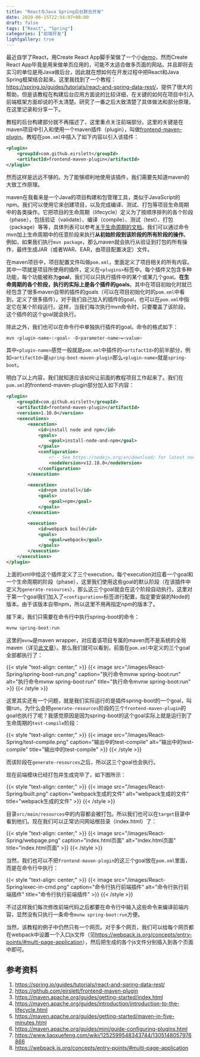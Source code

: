 ```yaml
---
title: "React与Java Spring后台联合开发"
date: 2020-06-15T22:54:07+08:00
draft: false
tags: ["React", "Spring"]
categories: ["前端开发"]
lightgallery: true
---
```


最近自学了React，用Create React App脚手架做了一个小[demo](https://github.com/lzyang1995/Millionare-Hero)，然而Create React App毕竟是用来做单页应用的，可能不太适合做多页面的网站。并且即将去实习的单位是用Java做后台，因此就在想如何在开发过程中把React和Java Spring框架结合起来。这里我找到了一个教程：<https://spring.io/guides/tutorials/react-and-spring-data-rest/>，提供了很大的帮助，但是该教程在构建后台应用方面说的比较详细，在关键的如何在项目中引入前端框架方面却说的不太清楚。研究了一番之后大致清楚了具体做法和部分原理，在这里记录和分享一下。

<!--more-->

教程的后台构建部分就不再描述了，这里重点关注前端部分。这里的关键是在maven项目中引入和使用一个maven插件（plugin），叫做[frontend-maven-plugin](https://github.com/eirslett/frontend-maven-plugin)。教程在`pom.xml`中插入了如下内容以引入该插件：

```xml
<plugin>
	<groupId>com.github.eirslett</groupId>
	<artifactId>frontend-maven-plugin</artifactId>
</plugin>
```

然而这样是远远不够的。为了能够顺利地使用该插件，我们需要先知道maven的大致工作原理。

maven在我看来是一个Java的项目构建和包管理工具，类似于JavaScript的npm。我们可以使用它来创建项目，以及完成编译、测试、打包等项目生命周期中的各类操作。它把项目的生命周期（lifecycle）定义为了按顺序排列的各个阶段（phase），包括验证（validate）、编译（compile）、测试（test）、打包（package）等等，具体列表可以参考[关于生命周期的文档](https://maven.apache.org/guides/introduction/introduction-to-the-lifecycle.html#lifecycle-reference)。我们可以通过命令mvn加上生命周期中的任意阶段来执行**从初始阶段到该阶段的所有阶段的操作**。例如，如果我们执行`mvn package`，那么maven就会执行从验证到打包的所有操作，最终生成JAR（或者WAR、EAR，由项目配置决定）文件。

在maven项目中，项目配置文件叫做`pom.xml`，里面定义了项目相关的所有内容。其中一项就是项目所使用的插件，定义在`<plugins>`标签中。每个插件又包含多种功能，每个功能被称为**goal**，我们可以只执行插件中的某个或某几个goal。**在生命周期的各个阶段，执行的实际上是各个插件的goals**。其中在项目初始化时就已经包含了很多maven自带的插件的goals（可以在项目初始化时的`pom.xml`中看到，定义了很多插件）。对于我们自己加入的插件的goal，也可以在`pom.xml`中指定它在某个阶段运行。这样，当我们每次执行mvn命令时，只要覆盖了该阶段，这个插件的这个goal就会执行。

除此之外，我们也可以在命令行中单独执行插件的goal。命令的格式如下：

```bash
mvn <plugin-name>:<goal> -D<parameter-name>=<value>
```

其中`<plugin-name>`感觉一般就是`pom.xml`中插件的`<artifactId>`的前半部分，例如`<artifactId>`是`spring-boot-maven-plugin`那么`<plugin-name>`就是`spring-boot`。

明白了以上内容，我们就知道应该如何让前面的教程项目工作起来了。我们在`pom.xml`的frontend-maven-plugin部分加入如下内容：

```xml
<plugin>
    <groupId>com.github.eirslett</groupId>
    <artifactId>frontend-maven-plugin</artifactId>
    <version>1.10.0</version>
    <executions>
        <execution>
            <id>install node and npm</id>
            <goals>
                <goal>install-node-and-npm</goal>
            </goals>
            <configuration>
                <!-- See https://nodejs.org/en/download/ for latest node and npm (lts) versions -->
                <nodeVersion>v12.18.0</nodeVersion>
            </configuration>
        </execution>

        <execution>
            <id>npm install</id>
            <goals>
                <goal>npm</goal>
            </goals>
        </execution>

        <execution>
            <id>webpack build</id>
            <goals>
                <goal>webpack</goal>
            </goals>
        </execution>
    </executions>
</plugin>
```

上面的xml中给这个插件定义了三个execution，每个execution对应着一个goal和一个生命周期的阶段（phase），这里我们使用这些goal的默认阶段（在该插件中定义为`generate-resources`），那么这三个goal就会在这个阶段自动执行。这里对于第一个goal我们加入了`<configuration>`标签进行配置，指定要安装的Node的版本。由于该版本自带npm，所以这里不用再指定npm的版本了。

接下来，我们只需要在命令行中执行spring-boot的命令：

```bash
mvnw spring-boot:run
```

这里的`mvnw`是maven wrapper，对应着该项目专属的maven而不是系统的全局maven（详见[此文章](https://www.liaoxuefeng.com/wiki/1252599548343744/1305148057976866)）。那么我们就可以看到，前面在`pom.xml`中定义的三个goal全部都执行了：

{{< style "text-align: center;" >}}
{{< image src="/images/React-Spring/spring-boot-run.png" caption="执行命令mvnw spring-boot:run" alt="执行命令mvnw spring-boot:run" title="执行命令mvnw spring-boot:run" >}}
{{< /style >}}

这里其实还有一个问题，就是我们实际运行的是插件spring-boot的一个goal，叫做run，为什么会把`generate-resources`阶段的三个`frontend-maven-plugin`的goal也执行了呢？我感觉原因是因为spring-boot的这个goal实际上就是运行到了生命周期的`test-compile`阶段：

{{< style "text-align: center;" >}}
{{< image src="/images/React-Spring/test-compile.png" caption="输出中的test-compile" alt="输出中的test-compile" title="输出中的test-compile" >}}
{{< /style >}}

而该阶段在`generate-resources`之后，所以这三个goal也会执行。

现在前端模块已经打包并生成完毕了，如下图所示：

{{< style "text-align: center;" >}}
{{< image src="/images/React-Spring/built.png" caption="webpack生成的文件" alt="webpack生成的文件" title="webpack生成的文件" >}}
{{< /style >}}

目录`src/main/resources`中的内容都会被打包。所以我们也可以在`target`目录中看到他们。现在我们可以正常访问网站根目录（index.html）了：

{{< style "text-align: center;" >}}
{{< image src="/images/React-Spring/webpage.png" caption="index.html页面" alt="index.html页面" title="index.html页面" >}}
{{< /style >}}

当然，我们也可以不把`frontend-maven-plugin`的这三个goal放在`pom.xml`里面，而是在命令行中执行：

{{< style "text-align: center;" >}}
{{< image src="/images/React-Spring/exec-in-cmd.png" caption="命令行执行前端插件" alt="命令行执行前端插件" title="命令行执行前端插件" >}}
{{< /style >}}

不过这样我们每次修改前端代码之后都要在命令行中输入这些命令来编译前端内容，显然没有只执行一条命令`mvnw spring-boot:run`方便。

当然，该教程的例子中仍然只有一个网页。对于多个网页，我们可以给每个网页都在webpack中设置一个入口js文件（见<https://webpack.js.org/concepts/entry-points/#multi-page-application>），然后把生成的各个js文件分别插入到各个页面中即可。

## 参考资料

1. <https://spring.io/guides/tutorials/react-and-spring-data-rest/>
2. <https://github.com/eirslett/frontend-maven-plugin>
3. <https://maven.apache.org/guides/getting-started/index.html>
4. <https://maven.apache.org/guides/introduction/introduction-to-the-lifecycle.html>
5. <https://maven.apache.org/guides/getting-started/maven-in-five-minutes.html>
6. <https://maven.apache.org/guides/mini/guide-configuring-plugins.html>
7. <https://www.liaoxuefeng.com/wiki/1252599548343744/1305148057976866>
8. <https://webpack.js.org/concepts/entry-points/#multi-page-application>

